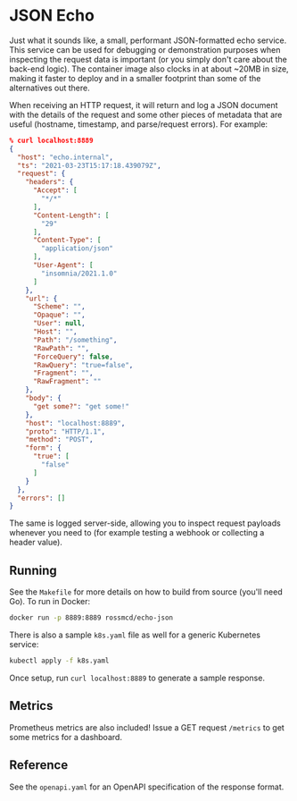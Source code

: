 # JSON Echo

Just what it sounds like, a small, performant JSON-formatted echo service. This service can be used for debugging or demonstration purposes when inspecting the request data is important (or you simply don't care about the back-end logic). The container image also clocks in at about ~20MB in size, making it faster to deploy and in a smaller footprint than some of the alternatives out there.

When receiving an HTTP request, it will return and log a JSON document with the details of the request and some other pieces of metadata that are useful (hostname, timestamp, and parse/request errors). For example:

```json
% curl localhost:8889
{
  "host": "echo.internal",
  "ts": "2021-03-23T15:17:18.439079Z",
  "request": {
    "headers": {
      "Accept": [
        "*/*"
      ],
      "Content-Length": [
        "29"
      ],
      "Content-Type": [
        "application/json"
      ],
      "User-Agent": [
        "insomnia/2021.1.0"
      ]
    },
    "url": {
      "Scheme": "",
      "Opaque": "",
      "User": null,
      "Host": "",
      "Path": "/something",
      "RawPath": "",
      "ForceQuery": false,
      "RawQuery": "true=false",
      "Fragment": "",
      "RawFragment": ""
    },
    "body": {
      "get some?": "get some!"
    },
    "host": "localhost:8889",
    "proto": "HTTP/1.1",
    "method": "POST",
    "form": {
      "true": [
        "false"
      ]
    }
  },
  "errors": []
}
```

The same is logged server-side, allowing you to inspect request payloads whenever you need to (for example testing a webhook or collecting a header value).

## Running

See the `Makefile` for more details on how to build from source (you'll need Go). To run in Docker:

```sh
docker run -p 8889:8889 rossmcd/echo-json
```

There is also a sample `k8s.yaml` file as well for a generic Kubernetes service:

```sh
kubectl apply -f k8s.yaml
```

Once setup, run `curl localhost:8889` to generate a sample response.

## Metrics

Prometheus metrics are also included! Issue a GET request `/metrics` to get some metrics for a dashboard.

## Reference

See the `openapi.yaml` for an OpenAPI specification of the response format.
